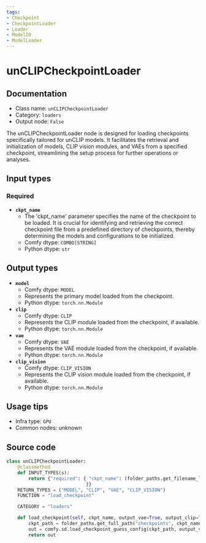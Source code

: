 ```yaml
---
tags:
- Checkpoint
- CheckpointLoader
- Loader
- ModelIO
- ModelLoader
---
```


# unCLIPCheckpointLoader
## Documentation
- Class name: `unCLIPCheckpointLoader`
- Category: `loaders`
- Output node: `False`

The unCLIPCheckpointLoader node is designed for loading checkpoints specifically tailored for unCLIP models. It facilitates the retrieval and initialization of models, CLIP vision modules, and VAEs from a specified checkpoint, streamlining the setup process for further operations or analyses.
## Input types
### Required
- **`ckpt_name`**
    - The 'ckpt_name' parameter specifies the name of the checkpoint to be loaded. It is crucial for identifying and retrieving the correct checkpoint file from a predefined directory of checkpoints, thereby determining the models and configurations to be initialized.
    - Comfy dtype: `COMBO[STRING]`
    - Python dtype: `str`
## Output types
- **`model`**
    - Comfy dtype: `MODEL`
    - Represents the primary model loaded from the checkpoint.
    - Python dtype: `torch.nn.Module`
- **`clip`**
    - Comfy dtype: `CLIP`
    - Represents the CLIP module loaded from the checkpoint, if available.
    - Python dtype: `torch.nn.Module`
- **`vae`**
    - Comfy dtype: `VAE`
    - Represents the VAE module loaded from the checkpoint, if available.
    - Python dtype: `torch.nn.Module`
- **`clip_vision`**
    - Comfy dtype: `CLIP_VISION`
    - Represents the CLIP vision module loaded from the checkpoint, if available.
    - Python dtype: `torch.nn.Module`
## Usage tips
- Infra type: `GPU`
- Common nodes: unknown


## Source code
```python
class unCLIPCheckpointLoader:
    @classmethod
    def INPUT_TYPES(s):
        return {"required": { "ckpt_name": (folder_paths.get_filename_list("checkpoints"), ),
                             }}
    RETURN_TYPES = ("MODEL", "CLIP", "VAE", "CLIP_VISION")
    FUNCTION = "load_checkpoint"

    CATEGORY = "loaders"

    def load_checkpoint(self, ckpt_name, output_vae=True, output_clip=True):
        ckpt_path = folder_paths.get_full_path("checkpoints", ckpt_name)
        out = comfy.sd.load_checkpoint_guess_config(ckpt_path, output_vae=True, output_clip=True, output_clipvision=True, embedding_directory=folder_paths.get_folder_paths("embeddings"))
        return out

```
